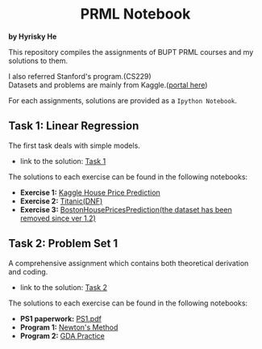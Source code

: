 # <center> PRML Notebook
**by Hyrisky He**

This repository compiles the assignments of BUPT PRML courses and my solutions to them.

I also referred Stanford's program.(CS229)\
Datasets and problems are mainly from Kaggle.([portal here](https://www.kaggle.com/))

For each assignments, solutions are provided as a `Ipython Notebook`.

## Task 1: Linear Regression

The first task deals with simple models.
- link to the solution: [Task 1](https://github.com/Hyr1sky/PRML/tree/main/Task_1)

The solutions to each exercise can be found in the following notebooks:
- **Exercise 1:** [Kaggle House Price Prediction](https://github.com/Hyr1sky/PRML/blob/main/Task_1/KaggleHousePrice.ipynb)
- **Exercise 2:** [Titanic(DNF)](https://github.com/Hyr1sky/PRML/blob/main/Task_1/Titanic(DNF).ipynb)
- **Exercise 3:** [BostonHousePricesPrediction(the dataset has been removed since ver 1.2)](https://github.com/Hyr1sky/PRML/blob/main/Task_1/BostonHousePrices(sklearn).py)

## Task 2: Problem Set 1

A comprehensive assignment which contains both theoretical derivation and coding.
- link to the solution: [Task 2](https://github.com/Hyr1sky/PRML/tree/main/Task_2)

The solutions to each exercise can be found in the following notebooks:
- **PS1 paperwork:** [PS1.pdf](https://github.com/Hyr1sky/PRML/blob/main/Task_2)
- **Program 1:** [Newton's Method](https://github.com/Hyr1sky/PRML/blob/main/Task_2/src/p01b_logreg.py)
- **Program 2:** [GDA Practice](https://github.com/Hyr1sky/PRML/blob/main/Task_2/src/p01e_gda.py)
